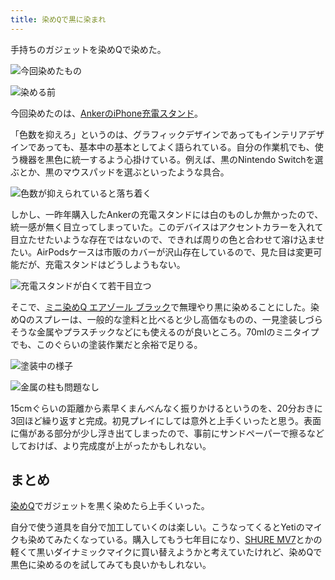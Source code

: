 ```yaml
---
title: 染めQで黒に染まれ
---
```

手持ちのガジェットを染めQで染めた。

![](https://lh3.googleusercontent.com/aRgqgyZdE7btD2IL7GwcAy8oo6ACvKqkFOd9NEELkhRlNECzYlu0iqTJonSivWKBhgYB4rutD8xMyygwwTsRlyHMSp6ugcNb6AOYmgEP3YE_5ynfL9dAkTZn5iNqtccFzq9i4emC9e66W9VCmHqHTQ "今回染めたもの")

![](https://lh5.googleusercontent.com/Rr0AHRWDHjfKRWcC5vJvlQmjFk4zxFtd5Q9_y-tWTqll1pl_DCcKeAxR_rH-_c0BNUBHvCIPoRR5I6yd5iexDLClfmM8LcbD1qhrj6IZLm9f7sxd-OUV21_oLrEpmklT4rVPHST6UJVnTgS2oPtzXw "染める前")

今回染めたのは、[AnkerのiPhone充電スタンド](https://r7kamura.com/articles/2021-09-06-anker-iphone-stand)。

「色数を抑えろ」というのは、グラフィックデザインであってもインテリアデザインであっても、基本中の基本としてよく語られている。自分の作業机でも、使う機器を黒色に統一するよう心掛けている。例えば、黒のNintendo Switchを選ぶとか、黒のマウスパッドを選ぶといったような具合。

![](https://lh5.googleusercontent.com/b5c-0RDJCpmd9rVMptHdRVbYr7Rizy9aBwagz86CAhr0VbloNhwhFtngb1_A1olRTaPEEUx0uHte5wSvhj0j5MTsEzrn07TEyfKxv9z9lbzpon1FJ84NU1wt7WW4hL6tB7S5hvdzkcRDzJdR6grvXg "色数が抑えられていると落ち着く")

しかし、一昨年購入したAnkerの充電スタンドには白のものしか無かったので、統一感が無く目立ってしまっていた。このデバイスはアクセントカラーを入れて目立たせたいような存在ではないので、できれば周りの色と合わせて溶け込ませたい。AirPodsケースは市販のカバーが沢山存在しているので、見た目は変更可能だが、充電スタンドはどうしようもない。

![](https://lh6.googleusercontent.com/Y8Vp73ji0iBeWQbG7pjP7z_QZx8_S3XvlNfHi06EFYa_Zjh6O1rC0zDjKrZ5ojk-aM_tM4nbV5o-QP85YJCoNCpmK6cD6XkgtDxnf6Fzl3848Ehe3lUq9hrPhAilEJDaASPrRbGt8DAj9xwUYCzgzQ "充電スタンドが白くて若干目立つ")

そこで、[ミニ染めQ エアゾール ブラック](https://www.amazon.co.jp/dp/B003QMFUKO)で無理やり黒に染めることにした。染めQのスプレーは、一般的な塗料と比べると少し高価なものの、一見塗装しづらそうな金属やプラスチックなどにも使えるのが良いところ。70mlのミニタイプでも、このぐらいの塗装作業だと余裕で足りる。

![](https://lh3.googleusercontent.com/n8yRqNUPnSbdTocNuXtyr3XwB9Gim7VriU_W6ee6DVJbmBZqDOPCSDO83XjOLasqAh1tJw6xL-2pS2BCYWLFyQN-T_-_bh3ICZZzYKRUgiv0baU-_rDUy7ON10nxu1rUTd_ZBdvY74vIFxVO5hXruw "塗装中の様子")

![](https://lh6.googleusercontent.com/wjgASoPpCxqQvDPl4k5tEsmw12_BI-5XLlfTyXpwD7zMcajT_kWIOoJycp6Nqei5yeKBUvm8aAQzUEClq3fVDaaJ4UKQFIokatPGvrm8BTaRrKrUnn-_tAwX0UYibqj5ReRlV7oqYb-jfBj6XUH1Ow "金属の柱も問題なし")

15cmぐらいの距離から素早くまんべんなく振りかけるというのを、20分おきに3回ほど繰り返すと完成。初見プレイにしては意外と上手くいったと思う。表面に傷がある部分が少し浮き出てしまったので、事前にサンドペーパーで擦るなどしておけば、より完成度が上がったかもしれない。

まとめ
---

[染めQ](https://www.amazon.co.jp/dp/B003QMFUKO)でガジェットを黒く染めたら上手くいった。

自分で使う道具を自分で加工していくのは楽しい。こうなってくるとYetiのマイクも染めてみたくなっている。購入してもう七年目になり、[SHURE MV7](https://www.amazon.co.jp/dp/B08KY7G1GV)とかの軽くて黒いダイナミックマイクに買い替えようかと考えていたけれど、染めQで黒色に染めるのを試してみても良いかもしれない。
